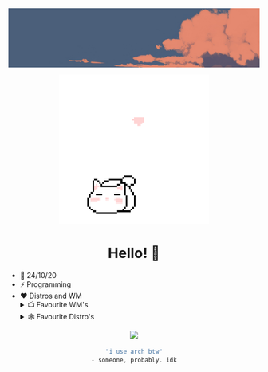 <img align="center" src="./img/banner.png">
<p align="center">
  <img src="./img/cat2.gif" alt="cat" width="300">
</p>
<div align="center">

# Hello! 👋

</div>

<p align="center">

* 📆 24/10/20
* ⚡ Programming
* ❤️ Distros and WM 
   <details><summary>📺 Favourite WM's</summary>
    <ul>
      <li><a href="https://github.com/baskerville/bspwm"> Bspwm</li>
      <li><a href="https://github.com/hyprwm/Hyprland"> Hyprland</li>
      <li><a href="https://github.com/awesomeWM/awesome"> Awesomewm </li></a>
    </ul>
    </details>
      <details><summary>🕸️ Favourite Distro's</summary>
    <ul>
      <li><a href="https://archlinux.org/"> Arch Linux</li>
      <li><a href="https://nixos.org/"> NixOS </li>
      <li><a href="https://voidlinux.org/"> Void Linux </li>
    </ul>
    </details>

<p align="center">
  <img src="https://skillicons.dev/icons?i=python,html,css,github,linux,arch,neovim&perline=8"/>
</p>


<div align="center">

```scala
"i use arch btw"
- someone, probably. idk
